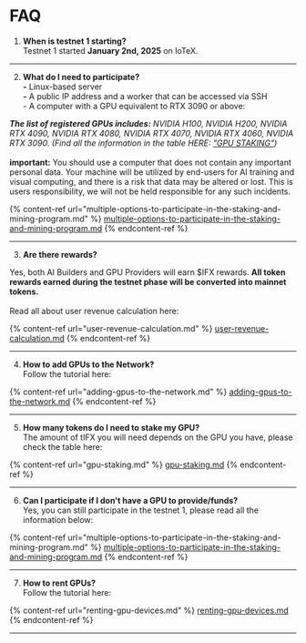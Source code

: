 # FAQ

1. **When is testnet 1 starting?** \
   Testnet 1 started **January 2nd, 2025** on IoTeX.

***

2. **What do I need to participate?**\
   **-** Linux-based server\
   **-** A public IP address and a worker that can be accessed via SSH\
   \- A computer with a GPU equivalent to RTX 3090 or above:

_**The list of registered GPUs includes:** NVIDIA H100, NVIDIA H200, NVIDIA RTX 4090, NVIDIA RTX 4080, NVIDIA RTX 4070, NVIDIA RTX 4060, NVIDIA RTX 3090. (Find all the information in the table HERE:_ [_"GPU STAKING"_](gpu-staking.md)_)_\
\
**important:** You should use a computer that does not contain any important personal data. Your machine will be utilized by end-users for AI training and visual computing, and there is a risk that data may be altered or lost. This is users responsibility, we will not be held responsible for any such incidents.

{% content-ref url="multiple-options-to-participate-in-the-staking-and-mining-program.md" %}
[multiple-options-to-participate-in-the-staking-and-mining-program.md](multiple-options-to-participate-in-the-staking-and-mining-program.md)
{% endcontent-ref %}

***

3. **Are there rewards?**

Yes, both AI Builders and GPU Providers will earn $IFX rewards. **All token rewards earned during the testnet phase will be converted into mainnet tokens.** \
\
Read all about user revenue calculation here:

{% content-ref url="user-revenue-calculation.md" %}
[user-revenue-calculation.md](user-revenue-calculation.md)
{% endcontent-ref %}

***

4. **How to add GPUs to the Network?**\
   Follow the tutorial here:

{% content-ref url="adding-gpus-to-the-network.md" %}
[adding-gpus-to-the-network.md](adding-gpus-to-the-network.md)
{% endcontent-ref %}

***

5. **How many tokens do I need to stake my GPU?**\
   The amount of tIFX you will need depends on the GPU you have, please check the table here:

{% content-ref url="gpu-staking.md" %}
[gpu-staking.md](gpu-staking.md)
{% endcontent-ref %}

***

6. **Can I participate if I don't have a GPU to provide/funds?**\
   Yes, you can still participate in the testnet 1, please read all the information below:

{% content-ref url="multiple-options-to-participate-in-the-staking-and-mining-program.md" %}
[multiple-options-to-participate-in-the-staking-and-mining-program.md](multiple-options-to-participate-in-the-staking-and-mining-program.md)
{% endcontent-ref %}

***

7. **How to rent GPUs?**\
   Follow the tutorial here:&#x20;

{% content-ref url="renting-gpu-devices.md" %}
[renting-gpu-devices.md](renting-gpu-devices.md)
{% endcontent-ref %}

***
